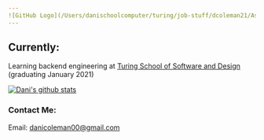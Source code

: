 ```yaml
---
![GitHub Logo](/Users/danischoolcomputer/turing/job-stuff/dcoleman21/Assets/images/logo.png)
---
```


## Currently:
Learning backend engineering at [Turing School of Software and Design](https://turing.io/) (graduating January 2021)

[![Dani's github stats](https://github-readme-stats.vercel.app/api?username=dcoleman21)](https://github.com/dcoleman21/github-readme-stats)

### Contact Me:
Email: danicoleman00@gmail.com
